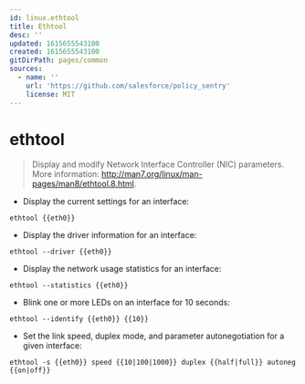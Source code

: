 ```yaml
---
id: linux.ethtool
title: Ethtool
desc: ''
updated: 1615655543100
created: 1615655543100
gitDirPath: pages/common
sources:
  - name: ''
    url: 'https://github.com/salesforce/policy_sentry'
    license: MIT
---
```

# ethtool

> Display and modify Network Interface Controller (NIC) parameters.
> More information: <http://man7.org/linux/man-pages/man8/ethtool.8.html>.

- Display the current settings for an interface:

`ethtool {{eth0}}`

- Display the driver information for an interface:

`ethtool --driver {{eth0}}`

- Display the network usage statistics for an interface:

`ethtool --statistics {{eth0}}`

- Blink one or more LEDs on an interface for 10 seconds:

`ethtool --identify {{eth0}} {{10}}`

- Set the link speed, duplex mode, and parameter autonegotiation for a given interface:

`ethtool -s {{eth0}} speed {{10|100|1000}} duplex {{half|full}} autoneg {{on|off}}`

